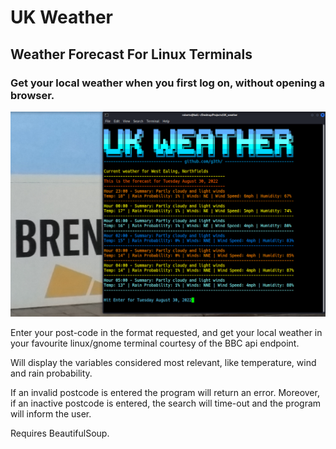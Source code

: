 # UK Weather
## Weather Forecast For Linux Terminals
### Get your local weather when you first log on, without opening a browser.

![Alt text](assets/ukweather.png "UK Weather")

Enter your post-code in the format requested, and get your local weather in your favourite linux/gnome terminal courtesy of the BBC api endpoint.

Will display the variables considered most relevant, like temperature, wind and rain probability.

If an invalid postcode is entered the program will return an error. Moreover, if an inactive postcode is entered, the search will time-out and the program will inform the user.

Requires BeautifulSoup.

